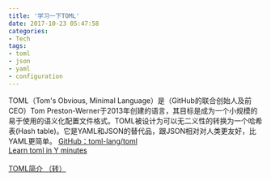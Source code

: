 ```yaml
---
title: '学习一下TOML'
date: 2017-10-23 05:47:58
categories: 
- Tech
tags: 
- toml
- json
- yaml
- configuration
---
```

TOML（Tom's Obvious, Minimal Language）是（GitHub的联合创始人及前CEO）Tom Preston-Werner于2013年创建的语言，其目标是成为一个小规模的易于使用的语义化配置文件格式。TOML被设计为可以无二义性的转换为一个哈希表(Hash table)。它是YAML和JSON的替代品，跟JSON相对对人类更友好，比YAML更简单。
[GitHub：toml-lang/toml](https://github.com/toml-lang/toml)  
[Learn toml in Y minutes](https://learnxinyminutes.com/docs/toml/)  
[](https://www.cnblogs.com/unqiang/p/6399136.html)  
[TOML简介 （转）](https://www.cnblogs.com/CraryPrimitiveMan/p/7928647.html)  